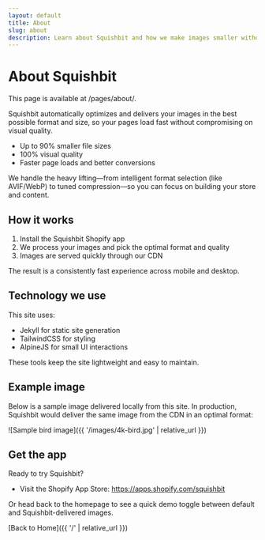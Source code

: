 ```yaml
---
layout: default
title: About
slug: about
description: Learn about Squishbit and how we make images smaller without sacrificing visual quality.
---
```


# About Squishbit

This page is available at /pages/about/.

Squishbit automatically optimizes and delivers your images in the best possible format and size, so your pages load fast without compromising on visual quality.

- Up to 90% smaller file sizes
- 100% visual quality
- Faster page loads and better conversions

We handle the heavy lifting—from intelligent format selection (like AVIF/WebP) to tuned compression—so you can focus on building your store and content.

## How it works

1. Install the Squishbit Shopify app
2. We process your images and pick the optimal format and quality
3. Images are served quickly through our CDN

The result is a consistently fast experience across mobile and desktop.

## Technology we use

This site uses:
- Jekyll for static site generation
- TailwindCSS for styling
- AlpineJS for small UI interactions

These tools keep the site lightweight and easy to maintain.

## Example image

Below is a sample image delivered locally from this site. In production, Squishbit would deliver the same image from the CDN in an optimal format:

![Sample bird image]({{ '/images/4k-bird.jpg' | relative_url }})

## Get the app

Ready to try Squishbit?

- Visit the Shopify App Store: https://apps.shopify.com/squishbit

Or head back to the homepage to see a quick demo toggle between default and Squishbit-delivered images.

[Back to Home]({{ '/' | relative_url }})
